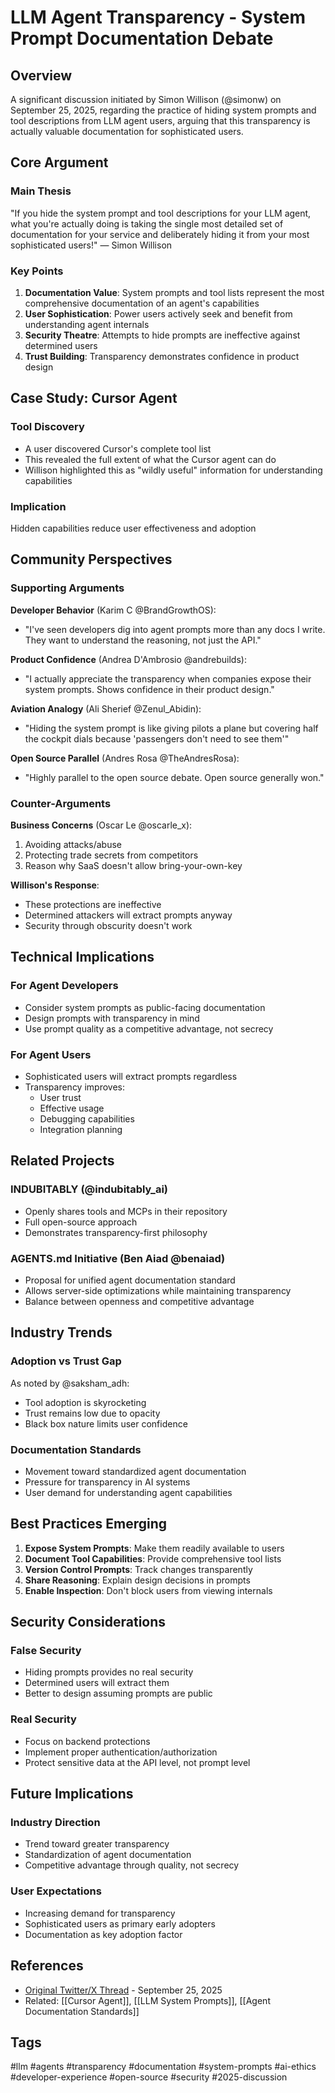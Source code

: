 # LLM Agent Transparency - System Prompt Documentation Debate

## Overview
A significant discussion initiated by Simon Willison (@simonw) on September 25, 2025, regarding the practice of hiding system prompts and tool descriptions from LLM agent users, arguing that this transparency is actually valuable documentation for sophisticated users.

## Core Argument

### Main Thesis
"If you hide the system prompt and tool descriptions for your LLM agent, what you're actually doing is taking the single most detailed set of documentation for your service and deliberately hiding it from your most sophisticated users!"
— Simon Willison

### Key Points
1. **Documentation Value**: System prompts and tool lists represent the most comprehensive documentation of an agent's capabilities
2. **User Sophistication**: Power users actively seek and benefit from understanding agent internals
3. **Security Theatre**: Attempts to hide prompts are ineffective against determined users
4. **Trust Building**: Transparency demonstrates confidence in product design

## Case Study: Cursor Agent

### Tool Discovery
- A user discovered Cursor's complete tool list
- This revealed the full extent of what the Cursor agent can do
- Willison highlighted this as "wildly useful" information for understanding capabilities

### Implication
Hidden capabilities reduce user effectiveness and adoption

## Community Perspectives

### Supporting Arguments

**Developer Behavior** (Karim C @BrandGrowthOS):
- "I've seen developers dig into agent prompts more than any docs I write. They want to understand the reasoning, not just the API."

**Product Confidence** (Andrea D'Ambrosio @andrebuilds):
- "I actually appreciate the transparency when companies expose their system prompts. Shows confidence in their product design."

**Aviation Analogy** (Ali Sherief @Zenul_Abidin):
- "Hiding the system prompt is like giving pilots a plane but covering half the cockpit dials because 'passengers don't need to see them'"

**Open Source Parallel** (Andres Rosa @TheAndresRosa):
- "Highly parallel to the open source debate. Open source generally won."

### Counter-Arguments

**Business Concerns** (Oscar Le @oscarle_x):
1. Avoiding attacks/abuse
2. Protecting trade secrets from competitors
3. Reason why SaaS doesn't allow bring-your-own-key

**Willison's Response**:
- These protections are ineffective
- Determined attackers will extract prompts anyway
- Security through obscurity doesn't work

## Technical Implications

### For Agent Developers
- Consider system prompts as public-facing documentation
- Design prompts with transparency in mind
- Use prompt quality as a competitive advantage, not secrecy

### For Agent Users
- Sophisticated users will extract prompts regardless
- Transparency improves:
  - User trust
  - Effective usage
  - Debugging capabilities
  - Integration planning

## Related Projects

### INDUBITABLY (@indubitably_ai)
- Openly shares tools and MCPs in their repository
- Full open-source approach
- Demonstrates transparency-first philosophy

### AGENTS.md Initiative (Ben Aiad @benaiad)
- Proposal for unified agent documentation standard
- Allows server-side optimizations while maintaining transparency
- Balance between openness and competitive advantage

## Industry Trends

### Adoption vs Trust Gap
As noted by @saksham_adh:
- Tool adoption is skyrocketing
- Trust remains low due to opacity
- Black box nature limits user confidence

### Documentation Standards
- Movement toward standardized agent documentation
- Pressure for transparency in AI systems
- User demand for understanding agent capabilities

## Best Practices Emerging

1. **Expose System Prompts**: Make them readily available to users
2. **Document Tool Capabilities**: Provide comprehensive tool lists
3. **Version Control Prompts**: Track changes transparently
4. **Share Reasoning**: Explain design decisions in prompts
5. **Enable Inspection**: Don't block users from viewing internals

## Security Considerations

### False Security
- Hiding prompts provides no real security
- Determined users will extract them
- Better to design assuming prompts are public

### Real Security
- Focus on backend protections
- Implement proper authentication/authorization
- Protect sensitive data at the API level, not prompt level

## Future Implications

### Industry Direction
- Trend toward greater transparency
- Standardization of agent documentation
- Competitive advantage through quality, not secrecy

### User Expectations
- Increasing demand for transparency
- Sophisticated users as primary early adopters
- Documentation as key adoption factor

## References
- [Original Twitter/X Thread](https://twitter.com/simonw/status/...) - September 25, 2025
- Related: [[Cursor Agent]], [[LLM System Prompts]], [[Agent Documentation Standards]]

## Tags
#llm #agents #transparency #documentation #system-prompts #ai-ethics #developer-experience #open-source #security #2025-discussion